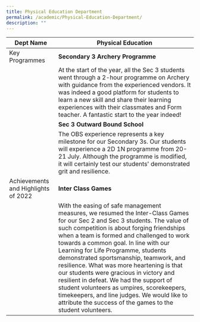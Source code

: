 ```yaml
---
title: Physical Education Department
permalink: /academic/Physical-Education-Department/
description: ""
---
```

|  Dept Name	| Physical Education	|
| - | - |
| Key Programmes 	| **Secondary 3 Archery Programme**|
||At the start of the year, all the Sec 3 students went through a 2-hour programme on Archery with guidance from the experienced vendors. It was indeed a good platform for students to learn a new skill and share their learning experiences with their classmates and Form teacher. A fantastic start to the year indeed!|
||**Sec 3 Outward Bound School**|
||The OBS experience represents a key milestone for our Secondary 3s. Our students will experience a 2D 1N programme from 20-21 July. Although the programme is modified, it will certainly test our students' demonstrated grit and resilience.|
|Achievements and Highlights of 2022|**Inter Class Games**|
||With the easing of safe management measures, we resumed the Inter-Class Games for our Sec 2 and Sec 3 students. The value of such competition is about forging friendships when a team is formed and challenged to work towards a common goal. In line with our Learning for Life Programme, students demonstrated sportsmanship, teamwork, and resilience. What was more heartening is that our students were gracious in victory and resilient in defeat. We had the support of student volunteers as umpires, scorekeepers, timekeepers, and line judges. We would like to attribute the success of the games to the student volunteers.